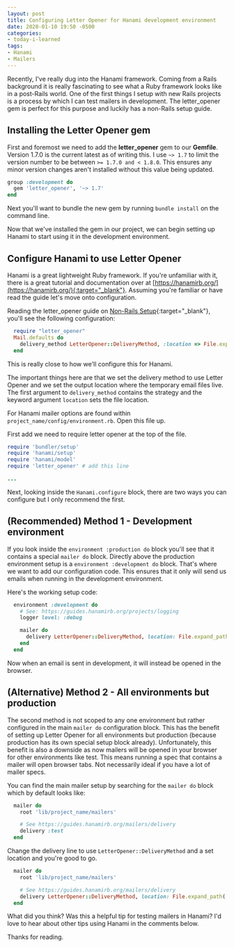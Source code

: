 ```yaml
---
layout: post
title: Configuring Letter Opener for Hanami development environment
date: 2020-01-10 19:50 -0500
categories:
- today-i-learned
tags:
- Hanami
- Mailers
---
```


Recently, I've really dug into the Hanami framework. Coming from a Rails background
it is really fascinating to see what a Ruby framework looks like in a post-Rails world.
One of the first things I setup with new Rails projects is a process by which I can
test mailers in development. The letter_opener gem is perfect
for this purpose and luckily has a non-Rails setup guide.
<!--excerpt-->

## Installing the Letter Opener gem

First and foremost we need to add the **letter_opener** gem to our **Gemfile**. Version 1.7.0 is the current latest as of writing this. I use `~> 1.7` to limit the version number to be between `>= 1.7.0 and < 1.8.0`. This ensures any minor version changes aren't installed without this value being updated.

``` ruby
group :development do
  gem 'letter_opener', '~> 1.7'
end
```

Next you'll want to bundle the new gem by running `bundle install` on the command line.

Now that we've installed the gem in our project, we can begin setting up Hanami to start using it in the development environment.

## Configure Hanami to use Letter Opener

Hanami is a great lightweight Ruby framework. If you're unfamiliar with it, there is a great tutorial and documentation over at [https://hanamirb.org/](https://hanamirb.org/){:target="_blank"}. Assuming you're familiar or have read the guide let's move onto configuration.

Reading the letter_opener guide on [Non-Rails Setup](https://github.com/ryanb/letter_opener#non-rails-setup){:target="_blank"}, you'll see the following configuration:

``` ruby
  require "letter_opener"
  Mail.defaults do
    delivery_method LetterOpener::DeliveryMethod, :location => File.expand_path('../tmp/letter_opener', __FILE__)
  end
```

This is really close to how we'll configure this for Hanami.

The important things here are that we set the delivery method to use Letter Opener and we set the output location where the temporary email files live. The first argument to `delivery_method` contains the strategy and the keyword argument `location` sets the file location.

For Hanami mailer options are found within `project_name/config/environment.rb`. Open this file up.

First add we need to require letter opener at the top of the file.

``` ruby
require 'bundler/setup'
require 'hanami/setup'
require 'hanami/model'
require 'letter_opener' # add this line

...
```

Next, looking inside the `Hanami.configure` block, there are two ways you can configure but I only recommend the first.

## (Recommended) Method 1 - Development environment

If you look inside the `environment :production do` block you'll see that it contains a special `mailer do` block. Directly above the production environment setup is a `environment :development do` block. That's where we want to add our configuration code. This ensures that it only will send us emails when running in the development environment.

Here's the working setup code:

``` ruby
  environment :development do
    # See: https://guides.hanamirb.org/projects/logging
    logger level: :debug

    mailer do
      delivery LetterOpener::DeliveryMethod, location: File.expand_path('../tmp/letter_opener', __FILE__)
    end
  end
```

Now when an email is sent in development, it will instead be opened in the browser.

## (Alternative) Method 2 - All environments but production

The second method is not scoped to any one environment but rather configured in the main `mailer do` configuration block. This has the benefit of setting up Letter Opener for all environments but production (because production has its own special setup block already). Unfortunately, this benefit is also a downside as now mailers will be opened in your browser for other environments like test. This means running a spec that contains a mailer will open browser tabs. Not necessarily ideal if you have a lot of mailer specs.


You can find the main mailer setup by searching for the `mailer do` block which by default looks like:

``` ruby
  mailer do
    root 'lib/project_name/mailers'

    # See https://guides.hanamirb.org/mailers/delivery
    delivery :test
  end
```

Change the delivery line to use `LetterOpener::DeliveryMethod` and a set location and you're good to go.

``` ruby
  mailer do
    root 'lib/project_name/mailers'

    # See https://guides.hanamirb.org/mailers/delivery
    delivery LetterOpener::DeliveryMethod, location: File.expand_path('../tmp/letter_opener', __FILE__)
  end
```

What did you think? Was this a helpful tip for testing mailers in Hanami? I'd love to hear about other tips using Hanami in the comments below.

Thanks for reading.
